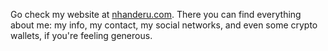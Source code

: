 Go check my website at [nhanderu.com](https://nhanderu.com). There you can find everything about me: my info, my contact, my social networks, and even some crypto wallets, if you're feeling generous.

